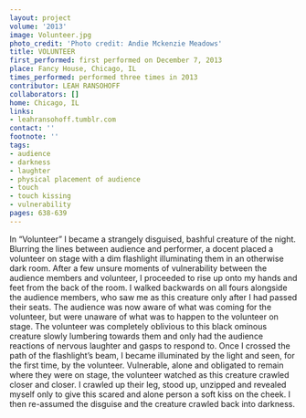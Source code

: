```yaml
---
layout: project
volume: '2013'
image: Volunteer.jpg
photo_credit: 'Photo credit: Andie Mckenzie Meadows'
title: VOLUNTEER
first_performed: first performed on December 7, 2013
place: Fancy House, Chicago, IL
times_performed: performed three times in 2013
contributor: LEAH RANSOHOFF
collaborators: []
home: Chicago, IL
links:
- leahransohoff.tumblr.com
contact: ''
footnote: ''
tags:
- audience
- darkness
- laughter
- physical placement of audience
- touch
- touch kissing
- vulnerability
pages: 638-639
---
```


In “Volunteer” I became a strangely disguised, bashful creature of the night. Blurring the lines between audience and performer, a docent placed a volunteer on stage with a dim flashlight illuminating them in an otherwise dark room. After a few unsure moments of vulnerability between the audience members and volunteer, I proceeded to rise up onto my hands and feet from the back of the room. I walked backwards on all fours alongside the audience members, who saw me as this creature only after I had passed their seats. The audience was now aware of what was coming for the volunteer, but were unaware of what was to happen to the volunteer on stage. The volunteer was completely oblivious to this black ominous creature slowly lumbering towards them and only had the audience reactions of nervous laughter and gasps to respond to. Once I crossed the path of the flashlight’s beam, I became illuminated by the light and seen, for the first time, by the volunteer. Vulnerable, alone and obligated to remain where they were on stage, the volunteer watched as this creature crawled closer and closer. I crawled up their leg, stood up, unzipped and revealed myself only to give this scared and alone person a soft kiss on the cheek. I then re-assumed the disguise and the creature crawled back into darkness.
